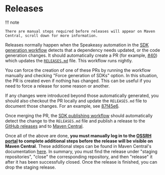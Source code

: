 #  Releases

!!! note

    There are manual steps required before releases will appear on Maven Central, scroll down for more information.

Releases normally happen when the Speakeasy automation in the [SDK generation workflow](https://github.com/StyraInc/opa-java/blob/main/.github/workflows/sdk_generation.yaml) detects that a dependency needs updated, or the code generation changes. It should automatically create a PR (for example, [#40](https://github.com/StyraInc/opa-java/pull/40)) which updates the [`RELEASES.md`](https://github.com/StyraInc/opa-java/blob/main/RELEASES.md) file. This workflow runs nightly.

You can force the creation of one of these PRs by running the workflow manually and checking "Force generation of SDKs" option. In this situation, the PR is created even if nothing has changed. This can be useful if you need to force a release for some reason or another.

If any changes were introduced beyond those automatically generated, you should also checkout the PR locally and update the `RELEASES.md` file to document those changes. For an example, see [87f45e6](https://github.com/StyraInc/opa-java/pull/44/commits/87f45e6161ee9c0d38cc3093b7d8483be6c19fa5).

Once merging the PR, the [SDK publishing workflow](https://github.com/StyraInc/opa-java/blob/main/.github/workflows/sdk_publish.yaml) should automatically detect the change to the `RELEASES.md` file and publish a release to the [GitHub releases](https://github.com/StyraInc/opa-java/releases) and to [Maven Central](https://central.sonatype.com/artifact/com.styra/opa).

Once all of the above are done, **you must manually log in to the [OSSRH portal](https://s01.oss.sonatype.org/) to complete additional steps before the release will be visible on Maven Central**. These additional steps can be found in Maven Central's documentation [here](https://central.sonatype.org/publish/release). In summary, you must find the release under "staging repositories", "close" the corresponding repository, and then "release" it after it has been successfully closed. Once the release is finished, you can drop the staging release.

